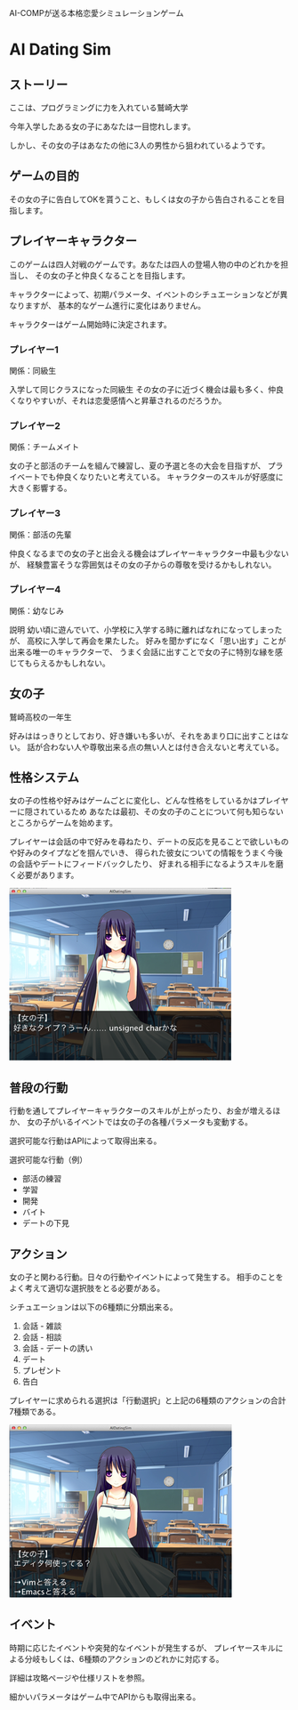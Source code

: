 AI-COMPが送る本格恋愛シミュレーションゲーム

# AI Dating Sim

## ストーリー
ここは、プログラミングに力を入れている鷲崎大学

今年入学したある女の子にあなたは一目惚れします。

しかし、その女の子はあなたの他に3人の男性から狙われているようです。

## ゲームの目的
その女の子に告白してOKを貰うこと、もしくは女の子から告白されることを目指します。

## プレイヤーキャラクター

このゲームは四人対戦のゲームです。あなたは四人の登場人物の中のどれかを担当し、
その女の子と仲良くなることを目指します。

キャラクターによって、初期パラメータ、イベントのシチュエーションなどが異なりますが、
基本的なゲーム進行に変化はありません。

キャラクターはゲーム開始時に決定されます。

### プレイヤー1
関係：同級生

入学して同じクラスになった同級生
その女の子に近づく機会は最も多く、仲良くなりやすいが、それは恋愛感情へと昇華されるのだろうか。

### プレイヤー2
関係：チームメイト

女の子と部活のチームを組んで練習し、夏の予選と冬の大会を目指すが、
プライベートでも仲良くなりたいと考えている。
キャラクターのスキルが好感度に大きく影響する。

### プレイヤー3
関係：部活の先輩

仲良くなるまでの女の子と出会える機会はプレイヤーキャラクター中最も少ないが、
経験豊富そうな雰囲気はその女の子からの尊敬を受けるかもしれない。
 
### プレイヤー4
関係：幼なじみ

説明
幼い頃に遊んでいて、小学校に入学する時に離ればなれになってしまったが、
高校に入学して再会を果たした。
好みを聞かずになく「思い出す」ことが出来る唯一のキャラクターで、
うまく会話に出すことで女の子に特別な縁を感じてもらえるかもしれない。

## 女の子

鷲崎高校の一年生

好みははっきりとしており、好き嫌いも多いが、それをあまり口に出すことはない。
話が合わない人や尊敬出来る点の無い人とは付き合えないと考えている。

## 性格システム

女の子の性格や好みはゲームごとに変化し、どんな性格をしているかはプレイヤーに隠されているため
あなたは最初、その女の子のことについて何も知らないところからゲームを始めます。

プレイヤーは会話の中で好みを尋ねたり、デートの反応を見ることで欲しいものや好みのタイプなどを掴んでいき、
得られた彼女についての情報をうまく今後の会話やデートにフィードバックしたり、
好まれる相手になるようスキルを磨く必要があります。

![好きなタイプ](img/screenshot1.png "好きなタイプは？")


## 普段の行動
行動を通してプレイヤーキャラクターのスキルが上がったり、お金が増えるほか、
女の子がいるイベントでは女の子の各種パラメータも変動する。

選択可能な行動はAPIによって取得出来る。

選択可能な行動（例）

* 部活の練習
* 学習
* 開発
* バイト
* デートの下見

## アクション
女の子と関わる行動。日々の行動やイベントによって発生する。
相手のことをよく考えて適切な選択肢をとる必要がある。

シチュエーションは以下の6種類に分類出来る。

1. 会話 - 雑談
1. 会話 - 相談
1. 会話 - デートの誘い
1. デート
1. プレゼント
1. 告白

プレイヤーに求められる選択は「行動選択」と上記の6種類のアクションの合計7種類である。

![会話-雑談](img/screenshot2.png "雑談の例")

## イベント

時期に応じたイベントや突発的なイベントが発生するが、
プレイヤースキルによる分岐もしくは、6種類のアクションのどれかに対応する。

詳細は攻略ページや仕様リストを参照。

細かいパラメータはゲーム中でAPIからも取得出来る。
